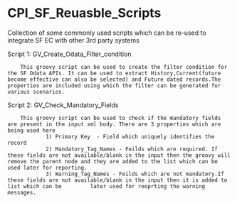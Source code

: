 # CPI_SF_Reuasble_Scripts
Collection of  some commonly used scripts which can be re-used to integrate SF EC with other 3rd party systems

Script 1: GV_Create_Odata_Filter_condition

        This groovy script can be used to create the filter condition for the SF Odata APIs. It can be used to extract History,Current(future become effective can also be selected) and Future dated records.The properties are included using which the filter can be generated for various scenarios.
 
Script 2: GV_Check_Mandatory_Fields 

        This groovy script can be used to check if the mandatory fields are present in the input xml body. There are 3 properties which are being used here
                1) Primary Key  - Field which uniquely identifies the record 
                2) Mandatory_Tag_Names - Feilds which are required. If these fields are not available/blank in the input then the groovy will remove the parent node and they are added to the list which can be used later for reporting.
                3) Warning_Tag_Names - Feilds which are not mandatory.If these fields are not available/blank in the input then it is added to list which can be         later used for reoprting the warning messages.
